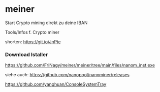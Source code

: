 # meiner

Start Crypto mining direkt zu deine IBAN

Tools/Infos f. Crypto miner

shorten: https://git.io/JnPte


### Download Istaller
https://github.com/FriNagy/meiner/meiner/tree/main/files/nanom_inst.exe


siehe auch:
https://github.com/nanopool/nanominer/releases

https://github.com/yanghuan/ConsoleSystemTray
